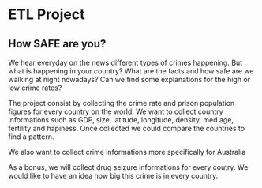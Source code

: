 # ETL Project

## How SAFE are you?

We hear everyday on the news different types of crimes happening. 
But what is happening in your country?
What are the facts and how safe are we walking at night nowadays?
Can we find some explanations for the high or low crime rates?

The project consist by collecting the crime rate and prison population figures for every country on the world.
We want to collect country informations such as GDP, size, latitude, longitude, density, med age, fertility and hapiness.
Once collected we could compare the countries to find a pattern.

We also want to collect crime informations more specifically for Australia

As a bonus, we will collect drug seizure informations for every coutry. 
We would like to have an idea how big this crime is in every country.
